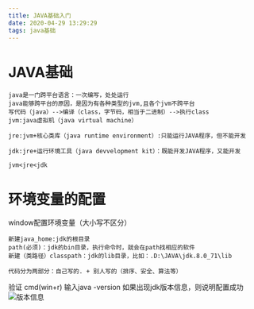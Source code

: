```yaml
---
title: JAVA基础入门
date: 2020-04-29 13:29:29
tags: java基础
---
```

# JAVA基础
<!-- more -->
    java是一门跨平台语言：一次编写，处处运行
    java能够跨平台的原因，是因为有各种类型的jvm,且各个jvm不跨平台
    写代码（java）-->编译（class，字节码，相当于二进制）-->执行class
    jvm:java虚拟机（java virtual machine）

    jre:jvm+核心类库（java runtime environment）:只能运行JAVA程序，但不能开发

    jdk:jre+运行环境工具（java devvelopment kit）：既能开发JAVA程序，又能开发

    jvm<jre<jdk

# 环境变量的配置

window配置环境变量（大小写不区分）

    新建java_home:jdk的根目录
    path(必须)：jdk的bin目录，执行命令时，就会在path找相应的软件
    新建（类路径）classpath：jdk的lib目录，比如：.D:\JAVA\jdk.8.0_71\lib

    代码分为两部分：自己写的. + 别人写的（排序、安全、算法等）
验证
    cmd(win+r)
    输入java -version 如果出现jdk版本信息，则说明配置成功
![版本信息](https://s1.ax1x.com/2020/04/29/JT3UW4.png)